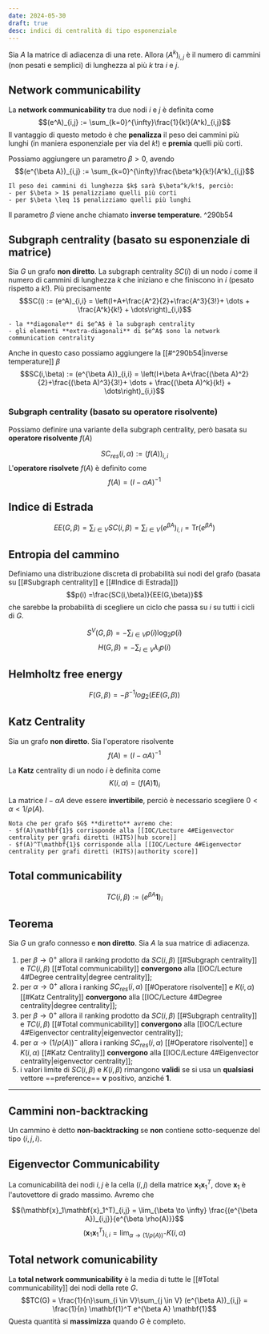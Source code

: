 ```yaml
---
date: 2024-05-30
draft: true
desc: indici di centralità di tipo esponenziale
---
```



Sia $A$ la matrice di adiacenza di una rete. Allora $(A^k)_{i,j}$ è il numero di cammini (non pesati e semplici) di lunghezza al più $k$ tra $i$ e $j$.

## Network communicability
La **network communicability** tra due nodi $i$ e $j$ è definita come
$$(e^A)_{i,j} := \sum_{k=0}^{\infty}\frac{1}{k!}(A^k)_{i,j}$$
Il vantaggio di questo metodo è che **penalizza** il peso dei cammini più lunghi (in maniera esponenziale per via del $k!$) e **premia** quelli più corti.

Possiamo aggiungere un parametro $\beta > 0$, avendo
$$(e^{\beta A})_{i,j} := \sum_{k=0}^{\infty}\frac{\beta^k}{k!}(A^k)_{i,j}$$

```ad-info
Il peso dei cammini di lunghezza $k$ sarà $\beta^k/k!$, perciò:
- per $\beta > 1$ penalizziamo quelli più corti
- per $\beta \leq 1$ penalizziamo quelli più lunghi
```

Il parametro $\beta$ viene anche chiamato **inverse temperature**. ^290b54

## Subgraph centrality (basato su esponenziale di matrice)
Sia $G$ un grafo **non diretto**.
La subgraph centrality $SC(i)$ di un nodo $i$ come il numero di cammini di lunghezza $k$ che iniziano e che finiscono in $i$ (pesato rispetto a $k!$).
Più precisamente
$$SC(i) := (e^A)_{i,i} = \left(I+A+\frac{A^2}{2}+\frac{A^3}{3!}+ \dots + \frac{A^k}{k!} + \dots\right)_{i,i}$$

```ad-note
- la **diagonale** di $e^A$ è la subgraph centrality
- gli elementi **extra-diagonali** di $e^A$ sono la network communication centrality
```

Anche in questo caso possiamo aggiungere la [[#^290b54|inverse temperature]] $\beta$
$$SC(i,\beta) := (e^{\beta A})_{i,i} = \left(I+\beta A+\frac{(\beta A)^2}{2}+\frac{(\beta A)^3}{3!}+ \dots + \frac{(\beta A)^k}{k!} + \dots\right)_{i,i}$$

### Subgraph centrality (basato su operatore risolvente)
Possiamo definire una variante della subgraph centrality, però basata su **operatore risolvente** $f(A)$

$$SC_{res}(i,\alpha) := (f(A))_{i,i}$$
 L'**operatore risolvete** $f(A)$ è definito come 
$$f(A) = (I-\alpha A)^{-1}$$
## Indice di Estrada
$$EE(G,\beta) = \sum_{i \in V} SC(i,\beta) = \sum_{i \in V} (e^{\beta A})_{i,i} = \text{Tr}(e^{\beta A})$$



## Entropia del cammino
Definiamo una distribuzione discreta di probabilità sui nodi del grafo (basata su [[#Subgraph centrality]] e [[#Indice di Estrada]])
$$p(i) =\frac{SC(i,\beta)}{EE(G,\beta)}$$
che sarebbe la probabilità di scegliere un ciclo che passa su $i$ su tutti i cicli di $G$.


$$S^V(G,\beta) = - \sum_{i \in V}p(i) \log_2 p(i)$$
$$H(G,\beta) = - \sum_{i \in V}\lambda_i p(i)$$
## Helmholtz free energy
$$F(G,\beta) = -\beta^{-1}log_2(EE(G,\beta))$$

## Katz Centrality
Sia un grafo **non diretto**. Sia l'operatore risolvente $$f(A) = (I-\alpha A)^{-1}$$

La **Katz** centrality di un nodo $i$ è definita come
$$K(i,\alpha) = (f(A) \mathbf{1})_{i}$$

La matrice $I-\alpha A$ deve essere **invertibile**, perciò è necessario scegliere $0 < \alpha < 1/\rho(A)$.

```ad-note
Nota che per grafo $G$ **diretto** avremo che:
- $f(A)\mathbf{1}$ corrisponde alla [[IOC/Lecture 4#Eigenvector centrality per grafi diretti (HITS)|hub score]] 
- $f(A)^T\mathbf{1}$ corrisponde alla [[IOC/Lecture 4#Eigenvector centrality per grafi diretti (HITS)|authority score]]
```



## Total communicability
$$TC(i,\beta) := (e^{\beta A} \mathbf{1})_i$$

## Teorema
Sia $G$ un grafo connesso e **non diretto**. Sia $A$ la sua matrice di adiacenza.
1. per $\beta \to 0^+$ allora il ranking prodotto da $SC(i, \beta)$ [[#Subgraph centrality]] e $TC(i, \beta)$ [[#Total communicability]] **convergono** alla [[IOC/Lecture 4#Degree centrality|degree centrality]];
2. per $\alpha \to 0^+$ allora i ranking $SC_{res}(i,\alpha)$ [[#Operatore risolvente]] e $K(i,\alpha)$ [[#Katz Centrality]] **convergono** alla [[IOC/Lecture 4#Degree centrality|degree centrality]];
3. per $\beta \to 0^+$ allora il ranking prodotto da $SC(i, \beta)$ [[#Subgraph centrality]] e $TC(i, \beta)$ [[#Total communicability]] **convergono** alla [[IOC/Lecture 4#Eigenvector centrality|eigenvector centrality]];
4. per $\alpha \to (1/\rho(A))^-$ allora i ranking $SC_{res}(i,\alpha)$ [[#Operatore risolvente]] e $K(i,\alpha)$ [[#Katz Centrality]] **convergono** alla [[IOC/Lecture 4#Eigenvector centrality|eigenvector centrality]];
5. i valori limite di $SC(i, \beta)$ e $K(i, \beta)$ rimangono **validi** se si usa un **qualsiasi** vettore ==preference== $\mathbf{v}$ positivo, anziché $\mathbf{1}$.


-----

## Cammini non-backtracking
Un cammino è detto **non-backtracking** se **non** contiene sotto-sequenze del tipo $\langle i,j,i \rangle$.

## Eigenvector Communicability
La comunicabilità dei nodi $i,j$ è la cella $(i,j)$ della matrice $\mathbf{x}_1 \mathbf{x}_1^T$, dove $\mathbf{x}_1$ è l'autovettore di grado massimo.
Avremo che

$$(\mathbf{x}_1\mathbf{x}_1^T)_{i,j} = \lim_{\beta \to \infty} \frac{(e^{\beta A})_{i,j}}{e^{\beta \rho(A)}}$$
$$(\mathbf{x}_1\mathbf{x}_1^T)_{i,i} = \lim_{\alpha \to (1/\rho(A))^-} K(i,\alpha)$$

## Total network comunicability
La **total network communicability** è la media di tutte le [[#Total communicability]] dei nodi della rete $G$.
$$TC(G) = \frac{1}{n}\sum_{i \in V}\sum_{j \in V} (e^{\beta A})_{i,j} = \frac{1}{n} \mathbf{1}^T e^{\beta A} \mathbf{1}$$
Questa quantità si **massimizza** quando $G$ è completo.
